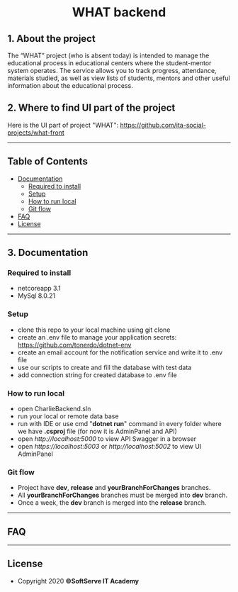 <h1 align="center">WHAT backend</h1>

## 1. About the project

The “WHAT” project (who is absent today) is intended to manage the educational process in educational centers where the student-mentor system operates. The service allows you to track progress, attendance, materials studied, as well as view lists of students, mentors and other useful information about the educational process.

## 2. Where to find UI part of the project

Here is the UI part of project "WHAT": https://github.com/ita-social-projects/what-front

---

## Table of Contents

- [Documentation](#Documentation)
  - [Required to install](#Required-to-install)
  - [Setup](#Setup)
  - [How to run local](#How-to-run-local)
  - [Git flow](#git-flow)
- [FAQ](#faq)
- [License](#license)

---

## 3. Documentation

### Required to install

* netcoreapp 3.1
* MySql 8.0.21

### Setup

- clone this repo to your local machine using git clone
- create an .env file to manage your application secrets:
  https://github.com/tonerdo/dotnet-env
- create an email account for the notification service and write it to .env file
- use our scripts to create and fill the database with test data
- add connection string for created database to .env file
 
### How to run local

- open CharlieBackend.sln
- run your local or remote data base
- run with IDE or use cmd "**dotnet run**" command in every folder
  where we have **.csproj** file (for now it is AdminPanel and API)
- open _http://localhost:5000_ to view API Swagger in a browser
- open _https://localhost:5003_ or _http://localhost:5002_ to view UI AdminPanel

### Git flow

- Project have **dev**, **release** and **yourBranchForChanges** branches.  
- All **yourBranchForChanges** branches must be merged into **dev** branch.
- Once a week, the **dev** branch is merged into the **release** branch.

---

## FAQ

---

## License

- Copyright 2020 **©SoftServe IT Academy**
